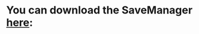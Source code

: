 # You can download the SaveManager [here](https://github.com/Trofline/Tools/releases/tag/SaveManager):
> 
